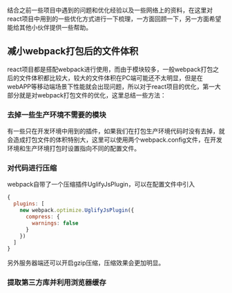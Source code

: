 结合之前一些项目中遇到的问题和优化经验以及一些网络上的资料，在这里对react项目中用到的一些优化方式进行一下梳理，一方面回顾一下，另一方面希望能给其他小伙伴提供一些帮助。

## 减小webpack打包后的文件体积

react项目都是搭配webpack进行使用，而由于模块较多，一般webpack打包之后的文件体积都比较大，较大的文件体积在PC端可能还不太明显，但是在webAPP等移动端场景下性能就会出现问题，所以对于react项目的优化，第一大部分就是对webpack打包文件的优化，这里总结一些方法：

### 去掉一些生产环境不需要的模块

有一些只在开发环境中用到的插件，如果我们在打包生产环境代码时没有去掉，就会造成打包文件的体积特别大，这里可以使用两个webpack.config文件，在开发环境和生产环境打包时设置指向不同的配置文件。

### 对代码进行压缩

webpack自带了一个压缩插件UglifyJsPlugin，可以在配置文件中引入

```javascript
{
  plugins: [
    new webpack.optimize.UglifyJsPlugin({
      compress: {
        warnings: false
      }
    })
  ]
}
```

另外服务器端还可以开启gzip压缩，压缩效果会更加明显。

### 提取第三方库并利用浏览器缓存



